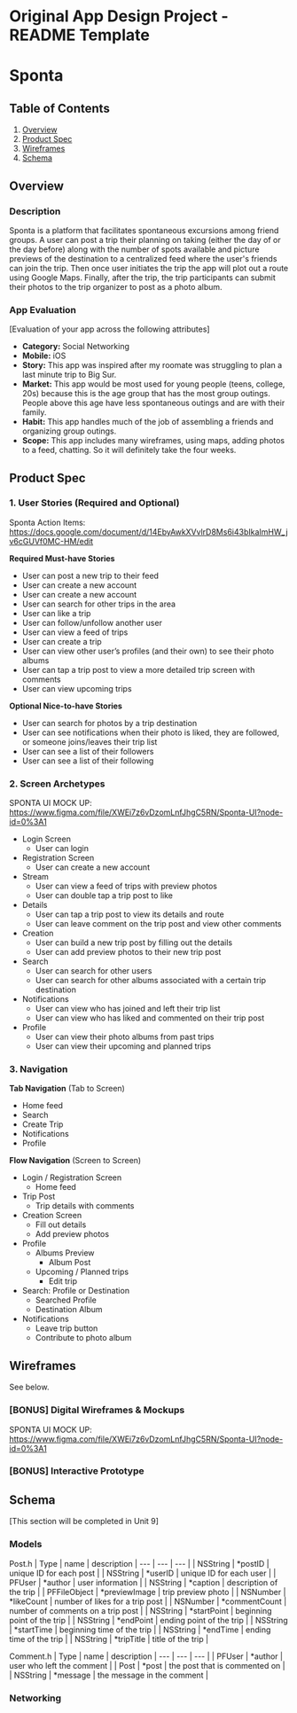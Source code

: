 Original App Design Project - README Template
===

# Sponta

## Table of Contents
1. [Overview](#Overview)
1. [Product Spec](#Product-Spec)
1. [Wireframes](#Wireframes)
2. [Schema](#Schema)

## Overview
### Description
Sponta is a platform that facilitates spontaneous excursions among friend groups. A user can post a trip their planning on taking (either the day of or the day before) along with the number of spots available and picture previews of the destination to a centralized feed where the user's friends can join the trip. Then once user initiates the trip the app will plot out a route using Google Maps. Finally, after the trip, the trip participants can submit their photos to the trip organizer to post as a photo album.

### App Evaluation
[Evaluation of your app across the following attributes]
- **Category:** Social Networking
- **Mobile:** iOS
- **Story:** This app was inspired after my roomate was struggling to plan a last minute trip to Big Sur.
- **Market:** This app would be most used for young people (teens, college, 20s) because this is the age group that has the most group outings. People above this age have less spontaneous outings and are with their family.
- **Habit:** This app handles much of the job of assembling a friends and organizing group outings.
- **Scope:** This app includes many wireframes, using maps, adding photos to a feed, chatting. So it will definitely take the four weeks.

## Product Spec

### 1. User Stories (Required and Optional)

Sponta Action Items:
https://docs.google.com/document/d/14EbyAwkXVvlrD8Ms6i43bIkaImHW_jv6cGUVf0MC-HM/edit

**Required Must-have Stories**

* User can post a new trip to their feed
* User can create a new account
* User can create a new account
* User can search for other trips in the area
* User can like a trip
* User can follow/unfollow another user
* User can view a feed of trips
* User can create a trip  
* User can view other user’s profiles (and their own) to see their photo albums
* User can tap a trip post to view a more detailed trip screen with comments
* User can view upcoming trips

**Optional Nice-to-have Stories**

* User can search for photos by a trip destination
* User can see notifications when their photo is liked, they are followed, or someone joins/leaves their trip list
* User can see a list of their followers
* User can see a list of their following

### 2. Screen Archetypes
SPONTA UI MOCK UP: 
https://www.figma.com/file/XWEi7z6vDzomLnfJhgC5RN/Sponta-UI?node-id=0%3A1

* Login Screen
    * User can login
* Registration Screen
    * User can create a new account
* Stream
    * User can view a feed of trips with preview photos
    * User can double tap a trip post to like
* Details
    * User can tap a trip post to view its details and route
    * User can leave comment on the trip post and view other comments
* Creation
    * User can build a new trip post by filling out the details
    * User can add preview photos to their new trip post
* Search
    * User can search for other users
    * User can search for other albums associated with a certain trip destination
* Notifications
    * User can view who has joined and left their trip list
    * User can view who has liked and commented on their trip post
* Profile
    * User can view their photo albums from past trips
    * User can view their upcoming and planned trips

### 3. Navigation

**Tab Navigation** (Tab to Screen)


* Home feed
* Search
* Create Trip
* Notifications
* Profile

**Flow Navigation** (Screen to Screen)

* Login / Registration Screen
    * Home feed
* Trip Post
   * Trip details with comments
* Creation Screen
    * Fill out details
    * Add preview photos
* Profile
    * Albums Preview
        * Album Post
    * Upcoming / Planned trips
        * Edit trip
* Search: Profile or Destination
    * Searched Profile
    * Destination Album
* Notifications
    * Leave trip button
    * Contribute to photo album

## Wireframes
See below.

### [BONUS] Digital Wireframes & Mockups
SPONTA UI MOCK UP: 
https://www.figma.com/file/XWEi7z6vDzomLnfJhgC5RN/Sponta-UI?node-id=0%3A1

### [BONUS] Interactive Prototype

## Schema 
[This section will be completed in Unit 9]
### Models
Post.h
| Type | name | description
| --- | --- | --- |
| NSString | *postID | unique ID for each post |
| NSString | *userID | unique ID for each user |
| PFUser | *author | user information |
| NSString | *caption | description of the trip |
| PFFileObject | *previewImage | trip preview photo |
| NSNumber | *likeCount | number of likes for a trip post |
| NSNumber | *commentCount | number of comments on a trip post |
| NSString | *startPoint | beginning point of the trip |
| NSString | *endPoint | ending point of the trip |
| NSString | *startTime | beginning time of the trip |
| NSString | *endTime | ending time of the trip |
| NSString  | *tripTitle | title of the trip |

Comment.h
| Type | name | description
| --- | --- | --- |
| PFUser | *author | user who left the comment |
| Post | *post | the post that is commented on |
| NSString | *message | the message in the comment |

### Networking
